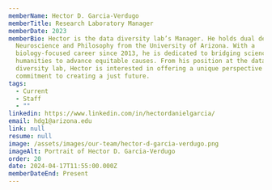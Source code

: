 ```yaml
---
memberName: Hector D. Garcia-Verdugo
memberTitle: Research Laboratory Manager
memberDate: 2023
memberBio: Hector is the data diversity lab’s Manager. He holds dual degrees in
  Neuroscience and Philosophy from the University of Arizona. With a
  biology-focused career since 2013, he is dedicated to bridging science and the
  humanities to advance equitable causes. From his position at the data
  diversity lab, Hector is interested in offering a unique perspective and a
  commitment to creating a just future. 
tags:
  - Current
  - Staff
  - ""
linkedin: https://www.linkedin.com/in/hectordanielgarcia/
email: hdg1@arizona.edu
link: null
resume: null
image: /assets/images/our-team/hector-d-garcia-verdugo.png
imageAlt: Portrait of Hector D. Garcia-Verdugo
order: 20
date: 2024-04-17T11:55:00.000Z
memberDateEnd: Present
---
```

